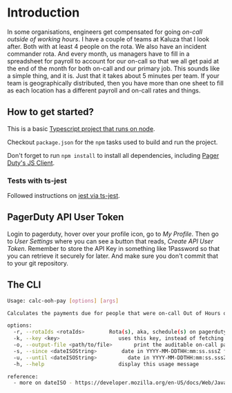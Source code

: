 # Introduction

In some organisations, engineers get compensated for going *on-call outside of working hours*. I have a couple of teams at Kaluza that I look after. Both with at least 4 people on the rota. We also have an incident commander rota. And every month, us managers have to fill in a spreadsheet for payroll to account for our on-call so that we all get paid at the end of the month for both on-call and our primary job. This sounds like a simple thing, and it is. Just that it takes about 5 minutes per team. If your team is geographically distributed, then you have more than one sheet to fill as each location has a different payroll and on-call rates and things.

## How to get started?

This is a basic [Typescript project that runs on node](https://nodejs.org/en/learn/getting-started/nodejs-with-typescript).

Checkout `package.json` for the `npm` tasks used to build and run the project.

Don't forget to run `npm install` to install all dependencies, including [Pager Duty's JS Client](https://github.com/PagerDuty/pdjs).

### Tests with ts-jest

Followed instructions on [jest via ts-jest](https://jestjs.io/docs/getting-started#via-ts-jest).

## PagerDuty API User Token

Login to pagerduty, hover over your profile icon, go to *My Profile*. Then go to *User Settings* where you can see a button that reads, *Create API User Token*. Remember to store the API Key in something like 1Password so that you can retrieve it securely for later. And make sure you don't commit that to your git repository.

## The CLI

```sh
Usage: calc-ooh-pay [options] [args]

Calculates the payments due for people that were on-call Out of Hours on Pagerduty

options:
  -r, --rotaIds <rotaIds>        Rota(s), aka, schedule(s) on pagerduty, accepts comma separated list of scheduleIds - e.g. PTOC5MW or PTOC5MW,PLNOGFB
  -k, --key <key>                   uses this key, instead of fetching from API_TOKEN env var
  -o, --output-file <path/to/file>       print the auditable on-call payments matrix in the file
  -s, --since <dateISOString>        date in YYYY-MM-DDTHH:mm:ss.sssZ format
  -u, --until <dateISOString>          date in YYYY-MM-DDTHH:mm:ss.sssZ format
  -h, --help                        display this usage message

reference:
  - more on dateISO - https://developer.mozilla.org/en-US/docs/Web/JavaScript/Reference/Global_Objects/Date/toISOString
```
